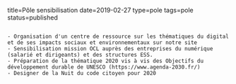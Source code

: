 title=Pôle sensibilisation
date=2019-02-27
type=pole
tags=pole
status=published
~~~~~~

- Organisation d'un centre de ressource sur les thématiques du digital et de ses impacts sociaux et environnementaux sur notre site
- Sensibilisation mission OCL auprès des entreprises du numérique (salarié et dirigeants) et des structures ESS.
- Préparation de la thématique 2020 vis à vis des Objectifs du développement durable de UNESCO (https://www.agenda-2030.fr/)
- Designer de la Nuit du code citoyen pour 2020